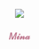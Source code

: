 
<p align="center">
  <a><img src="https://readme-typing-svg.herokuapp.com?font=Space%20Mono&size=23&duration=3000&pause=300&color=bc748b&center=true&vCenter=true&multiline=false&width=450&height=100&lines=ZZZzzzzzzzz"></a>
</p>

<h3 align="center">
                <b><a style="color: #bc748b">𝑀𝒾𝓃𝒶</a></b>
</h3>

